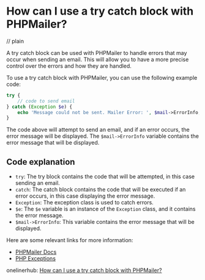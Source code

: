 # How can I use a try catch block with PHPMailer?
// plain

A try catch block can be used with PHPMailer to handle errors that may occur when sending an email. This will allow you to have a more precise control over the errors and how they are handled.

To use a try catch block with PHPMailer, you can use the following example code:

```php
try {
    // code to send email
} catch (Exception $e) {
    echo 'Message could not be sent. Mailer Error: ', $mail->ErrorInfo;
}
```

The code above will attempt to send an email, and if an error occurs, the error message will be displayed. The `$mail->ErrorInfo` variable contains the error message that will be displayed.

## Code explanation


- `try`: The try block contains the code that will be attempted, in this case sending an email.
- `catch`: The catch block contains the code that will be executed if an error occurs, in this case displaying the error message.
- `Exception`: The exception class is used to catch errors.
- `$e`: The `$e` variable is an instance of the `Exception` class, and it contains the error message.
- `$mail->ErrorInfo`: This variable contains the error message that will be displayed.

Here are some relevant links for more information:

- [PHPMailer Docs](https://github.com/PHPMailer/PHPMailer/wiki)
- [PHP Exceptions](https://www.php.net/manual/en/language.exceptions.php)

onelinerhub: [How can I use a try catch block with PHPMailer?](https://onelinerhub.com/phpmailer/how-can-i-use-a-try-catch-block-with-phpmailer)